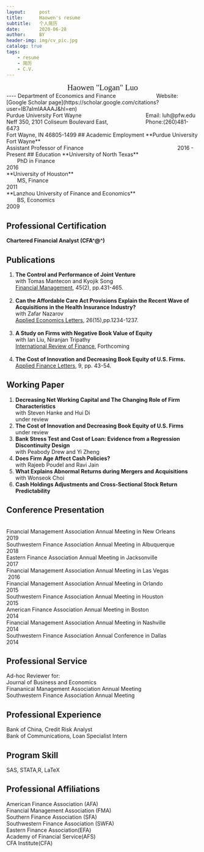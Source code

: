 ```yaml
---
layout:     post
title:      Haowen's resume
subtitle:   个人简历
date:       2020-06-28
author:     BY
header-img: img/cv_pic.jpg
catalog: true
tags:
    - resume
    - 简历
    - C.V.
---
```


<center><span style="font-family:Didot; font-size:1.5em;">Haowen "Logan" Luo</span></center>
----
Department of Economics and Finance &emsp;&emsp;&emsp;&emsp;&emsp;&emsp;&emsp; Website: [Google Scholar page](https://scholar.google.com/citations?user=IB7aImIAAAAJ&hl=en)<br>Purdue University Fort Wayne&emsp;&emsp;&emsp;&emsp;&emsp;&emsp;&emsp;&emsp;&emsp;&emsp;&emsp;&emsp;Email: luh@pfw.edu<br>Neff 350, 2101 Coliseum Boulevard East,&emsp;&emsp;&emsp;&emsp;&emsp;&emsp;&emsp;Phone:(260)481-6473<br>  Fort Wayne, IN 46805-1499
## Academic Employment
**Purdue University Fort Wayne** <br> Assistant Professor of Finance &emsp;&emsp;&emsp;&emsp;&emsp;&emsp;&emsp;&emsp;&emsp;&emsp;&emsp;&emsp;&emsp;&emsp;&emsp;&emsp;&emsp; 2016 - Present
## Education
**University of North Texas** <br> &emsp;&emsp;PhD in Finance&emsp;&emsp;&emsp;&emsp;&emsp;&emsp;&emsp;&emsp;&emsp;&emsp;&emsp;&emsp;&emsp;&emsp;&emsp;&emsp;&emsp;&emsp;&emsp;&emsp;&emsp;&emsp;&emsp;&emsp;&emsp;2016<br>**University of Houston**<br> &emsp;&emsp;MS, Finance&emsp;&emsp;&emsp;&emsp;&emsp;&emsp;&emsp;&emsp;&emsp;&emsp;&emsp;&emsp;&emsp;&emsp;&emsp;&emsp;&emsp;&emsp;&emsp;&emsp;&emsp;&emsp;&emsp;&emsp;&emsp;&emsp; 2011<br>**Lanzhou University of Finance and Economics**<br> &emsp;&emsp;BS, Economics&emsp;&emsp;&emsp;&emsp;&emsp;&emsp;&emsp;&emsp;&emsp;&emsp;&emsp;&emsp;&emsp;&emsp;&emsp;&emsp;&emsp;&emsp;&emsp;&emsp;&emsp;&emsp;&emsp;&emsp;&emsp; 2009

## Professional Certification
**Chartered Financial Analyst (CFA^@^)**
## Publications
1. **The Control and Performance of Joint Venture** <br> with Tomas Mantecon and Kyojik Song<br> <u>Financial Management</u>, 45(2), pp.431-465.<br><br>
2. **Can the Affordable Care Act Provisions Explain the Recent Wave of Acquisitions in the Health Insurance Industry?**<br> with Zafar Nazarov <br><u>Applied Economics Letters</u>, 26(15),pp.1234-1237.<br><br>
3. **A Study on Firms with Negative Book Value of Equity** <br> with Ian Liu, Niranjan Tripathy <br><u>International Review of Finance</u>, Forthcoming<br><br>
4. **The Cost of Innovation and Decreasing Book Equity of U.S. Firms.** <br><u>Applied Finance Letters</u>, 9, pp. 43-54.

## Working Paper
1. **Decreasing Net Working Capital and The Changing Role of Firm Characteristics** <br> with Steven Hanke and Hui Di<br>under review
2. **The Cost of Innovation and Decreasing Book Equity of U.S. Firms**<br>under review
3. **Bank Stress Test and Cost of Loan: Evidence from a Regression Discontinuity Design**<br> with Peabody Drew and Yi Zheng
3. **Does Firm Age Affect Cash Policies?**<br> with Rajeeb Poudel and Ravi Jain
4. **What Explains Abnormal Returns during Mergers and Acquisitions**<br> with Wonseok Choi
5. **Cash Holdings Adjustments and Cross-Sectional Stock Return Predictability**
## Conference Presentation
<br>
Financial Management Association Annual Meeting in New Orleans &emsp;&emsp;&emsp;2019<br>
Southwestern Finance Association Annual Meeting in Albuquerque &emsp;&emsp;&emsp;  2018<br>
Eastern Finance Association Annual Meeting in Jacksonville&emsp;&emsp;&emsp;&emsp;&emsp;&emsp;&emsp; 2017<br>
Financial Management Association Annual Meeting in Las Vegas &emsp;&emsp;&emsp;&emsp;  &nbsp;2016<br>
Financial Management Association Annual Meeting in Orlando &emsp;&emsp;&emsp;&emsp;&emsp; 2015<br>
Southwestern Finance Association Annual Meeting in Houston&emsp;&emsp;&emsp;&emsp;&emsp; &nbsp 2015<br>
American Finance Association Annual Meeting in Boston&emsp;&emsp;&emsp;&emsp;&emsp;&emsp;&emsp;&emsp;&nbsp 2014<br>Financial Management Association Annual Meeting in Nashville&emsp;&emsp;&emsp;&emsp;&emsp; 2014<br>Southwestern Finance Association Annual Conference in Dallas&emsp;&emsp;&emsp;&emsp;&emsp;&nbsp 2014

## Professional Service
Ad-hoc Reviewer for:<br>Journal of Business and Economics<br>Finananical Management Association Annual Meeting<br>Southwestern Finance Association Annual Meeting

## Professional Experience
Bank of China, Credit Risk Analyst<br>Bank of Communications, Loan Specialist Intern 

## Program Skill
SAS, STATA,R, LaTeX

## Professional Affiliations
American Finance Association (AFA)<br>Financial Management Association (FMA)<br>Southern Finance Association (SFA)<br>Southwestern Finance Association (SWFA)<br>Eastern Finance Association(EFA)<br>Academy of Financial Service(AFS)<br> CFA Institute(CFA)
